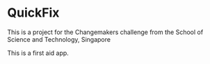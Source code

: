 # QuickFix

This is a project for the Changemakers challenge from the School of Science and Technology, Singapore

This is a first aid app.

